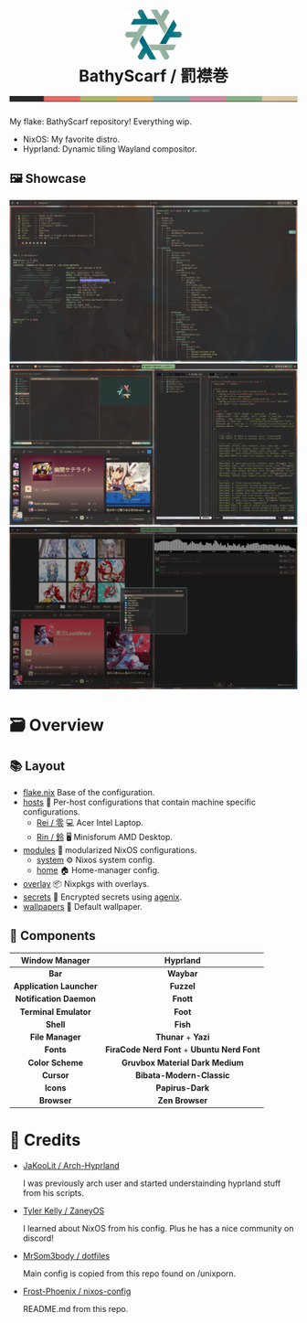 <h1 align="center">
  <img src="./.github/assets/logo/nixos-logo.png" width="100px" />
  <br>
    BathyScarf / 罰襟巻
  <br>
  <img src="./.github/assets/pallet/pallet1.png" width="600px" height="10px" />
</h1>

My flake: BathyScarf repository!  Everything wip.
- NixOS: My favorite distro.
- Hyprland: Dynamic tiling Wayland compositor.

## 🖼️ Showcase
<p align="center">
  <img src="./.github/assets/screenshots/screenshot1.png" /> <br>
  <img src="./.github/assets/screenshots/screenshot2.png" /> <br>
  <img src="./.github/assets/screenshots/screenshot3.png" /> <br>
</p>

# 🗃️ Overview
## 📚 Layout

- [flake.nix](flake.nix) Base of the configuration.
- [hosts](hosts/) 🌳 Per-host configurations that contain machine specific configurations.
  - [Rei / 零](hosts/Rei/) 💻 Acer Intel Laptop.
  - [Rin / 鈴](hosts/Rin/) 🖥️ Minisforum AMD Desktop.
- [modules](modules/) 🍱 modularized NixOS configurations.
  - [system](modules/system/) ⚙️ Nixos system config.
  - [home](modules/home/) 🏠 Home-manager config.
- [overlay](overlays/) 📦 Nixpkgs with overlays.
- [secrets](secrets/) 🔐 Encrypted secrets using [agenix](https://github.com/ryantm/agenix).
- [wallpapers](wallpapers/) 🌄 Default wallpaper.

## 📓 Components

|    **Window Manager**    |                 **Hyprland**                  |
| :----------------------: | :-------------------------------------------: |
|         **Bar**          |                  **Waybar**                   |
| **Application Launcher** |                  **Fuzzel**                   |
| **Notification Daemon**  |                   **Fnott**                   |
|  **Terminal Emulator**   |                   **Foot**                    |
|        **Shell**         |                   **Fish**                    |
|     **File Manager**     |             **Thunar** + **Yazi**             |
|        **Fonts**         | **FiraCode Nerd Font** + **Ubuntu Nerd Font** |
|     **Color Scheme**     |       **Gruvbox Material Dark Medium**        |
|        **Cursor**        |           **Bibata-Modern-Classic**           |
|        **Icons**         |               **Papirus-Dark**                |
|        **Browser**       |               **Zen Browser**                 |

# 👥 Credits

- [JaKooLit / Arch-Hyprland](https://github.com/JaKooLit/Arch-Hyprland)
 
    I was previously arch user and started understainding hyprland stuff from his scripts.
  
- [Tyler Kelly / ZaneyOS](https://gitlab.com/Zaney/zaneyos)

    I learned about NixOS from his config.  Plus he has a nice community on discord!
  
- [MrSom3body / dotfiles](https://github.com/MrSom3body/dotfiles/tree/main)

    Main config is copied from this repo found on /unixporn.
  
- [Frost-Phoenix / nixos-config](https://github.com/Frost-Phoenix/nixos-config)

    README.md from this repo.
